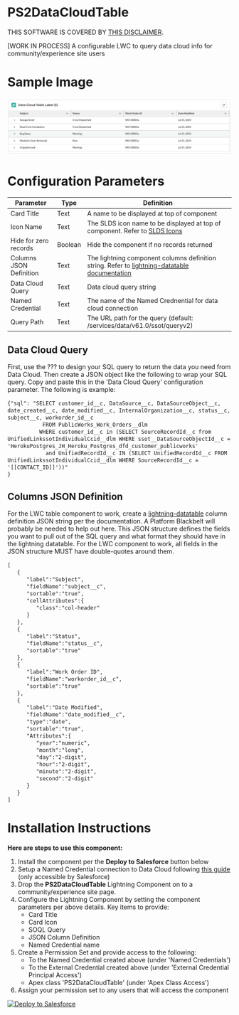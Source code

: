 # PS2DataCloudTable
THIS SOFTWARE IS COVERED BY [THIS DISCLAIMER](https://raw.githubusercontent.com/thedges/Disclaimer/master/disclaimer.txt).

[WORK IN PROCESS] A configurable LWC to query data cloud info for community/experience site users

# Sample Image
![alt text](https://github.com/thedges/PS2DataCloudTable/blob/main/PS2DataCloudTable.jpg "Sample Photo")

# Configuration Parameters

| Parameter  | Type | Definition |
| ------------- | ------------- |------------- |
| Card Title | Text | A name to be displayed at top of component |
| Icon Name | Text | The SLDS icon name to be displayed at top of component. Refer to [SLDS Icons](https://www.lightningdesignsystem.com/icons/) |
| Hide for zero records | Boolean | Hide the component if no records returned |
| Columns JSON Definition | Text | The lightning component columns definition string. Refer to [lightning-datatable documentation](https://developer.salesforce.com/docs/component-library/bundle/lightning-datatable/documentation) |
| Data Cloud Query | Text | Data cloud query string |
| Named Credential | Text | The name of the Named Crednential for data cloud connection |
| Query Path | Text | The URL path for the query (default: /services/data/v61.0/ssot/queryv2) |

## Data Cloud Query
First, use the ??? to design your SQL query to return the data you need from Data Cloud. Then create a JSON object like the following to wrap your SQL query. Copy and paste this in the 'Data Cloud Query' configuration parameter. The following is example:
```
{"sql": "SELECT customer_id__c, DataSource__c, DataSourceObject__c, date_created__c, date_modified__c, InternalOrganization__c, status__c, subject__c, workorder_id__c 
           FROM PublicWorks_Work_Orders__dlm
          WHERE customer_id__c in (SELECT SourceRecordId__c from UnifiedLinkssotIndividualCcid__dlm WHERE ssot__DataSourceObjectId__c = 'HerokuPostgres_JH_Heroku_Postgres_dfd_customer_publicworks'
            and UnifiedRecordId__c IN (SELECT UnifiedRecordId__c FROM UnifiedLinkssotIndividualCcid__dlm WHERE SourceRecordId__c = '[[CONTACT_ID]]'))"
}
```

## Columns JSON Definition
For the LWC table component to work, create a [lightning-datatable](https://developer.salesforce.com/docs/component-library/bundle/lightning-datatable/documentation) column definition JSON string per the documentation. A Platform Blackbelt will probably be needed to help out here. This JSON structure defines the fields you want to pull out of the SQL query and what format they should have in the lightning datatable. For the LWC component to work, all fields in the JSON structure MUST have double-quotes around them. 
```
[
   {
      "label":"Subject",
      "fieldName":"subject__c",
      "sortable":"true",
      "cellAttributes":{
         "class":"col-header"
      }
   },
   {
      "label":"Status",
      "fieldName":"status__c",
      "sortable":"true"
   },
   {
      "label":"Work Order ID",
      "fieldName":"workorder_id__c",
      "sortable":"true"
   },
   {
      "label":"Date Modified",
      "fieldName":"date_modified__c",
      "type":"date",
      "sortable":"true",
      "Attributes":{
         "year":"numeric",
         "month":"long",
         "day":"2-digit",
         "hour":"2-digit",
         "minute":"2-digit",
         "second":"2-digit"
      }
   }
]
```

# Installation Instructions

<b>Here are steps to use this component:</b>
  1. Install the component per the **Deploy to Salesforce** button below
  2. Setup a Named Credential connection to Data Cloud following [this guide](https://salesforce.quip.com/tIRvA1yJ8l84) (only accessible by Salesforce)
  3. Drop the **PS2DataCloudTable** Lightning Component on to a community/experience site page.
  4. Configure the Lightning Component by setting the component parameters per above details. Key items to provide:
     * Card Title
     * Card Icon
     * SOQL Query
     * JSON Column Definition
     * Named Credential name
  7. Create a Permission Set and provide access to the following:
     * To the Named Credential created above (under 'Named Credentials')
     * To the External Credential created above (under 'External Credential Principal Access')
     * Apex class 'PS2DataCloudTable' (under 'Apex Class Access')
  8. Assign your permission set to any users that will access the component
     
<a href="https://githubsfdeploy.herokuapp.com?owner=thedges&repo=PS2DataCloudTable&ref=main">
  <img alt="Deploy to Salesforce"
       src="https://raw.githubusercontent.com/afawcett/githubsfdeploy/master/deploy.png">
</a>


